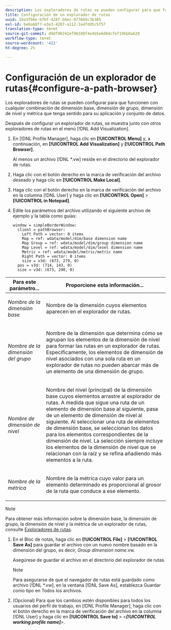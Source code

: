 ```yaml
---
description: Los exploradores de rutas se pueden configurar para que funcionen con cualquier combinación de dimensión base, dimensión de grupo, dimensión de nivel y métrica que tenga sentido para su aplicación y conjunto de datos.
title: Configuración de un explorador de rutas
uuid: 1ba3fb6e-b76f-428f-b6ec-077669c3b305
exl-id: be6a68f7-e3e3-4207-a112-3a4fdd5c5f57
translation-type: tm+mt
source-git-commit: d9df90242ef96188f4e4b5e6d04cfef196b0a628
workflow-type: tm+mt
source-wordcount: '422'
ht-degree: 2%

---
```


# Configuración de un explorador de rutas{#configure-a-path-browser}

Los exploradores de rutas se pueden configurar para que funcionen con cualquier combinación de dimensión base, dimensión de grupo, dimensión de nivel y métrica que tenga sentido para su aplicación y conjunto de datos.

Después de configurar un explorador de rutas, se muestra junto con otros exploradores de rutas en el menú [!DNL Add Visualization].

1. En [!DNL Profile Manager], haga clic en **[!UICONTROL Menu]** y, a continuación, en **[!UICONTROL Add Visualization]** y **[!UICONTROL Path Browser]**.

   Al menos un archivo [!DNL *.vw] reside en el directorio del explorador de rutas.

1. Haga clic con el botón derecho en la marca de verificación del archivo deseado y haga clic en **[!UICONTROL Make Local]**.
1. Haga clic con el botón derecho en la marca de verificación del archivo en la columna [!DNL User] y haga clic en **[!UICONTROL Open]** > **[!UICONTROL in Notepad]**.
1. Edite los parámetros del archivo utilizando el siguiente archivo de ejemplo y la tabla como guías:

   ```
   window = simpleBorderWindow: 
     client = pathBrowser: 
       Left Path = vector: 0 items
       Map = ref: wdata/model/dim/base dimension name
       Map Group = ref: wdata/model/dim/group dimension name
       Map Level = ref: wdata/model/dim/level dimension name
       Metric = ref: wdata/model/metric/metric name
       Right Path = vector: 0 items
       size = v3d: (673, 279, 0)
     pos = v3d: (714, 143, 0)
     size = v3d: (673, 298, 0)
   ```

<table id="table_1DCCB4B24B554B72A781B304B5EB155E"> 
 <thead> 
  <tr> 
   <th colname="col1" class="entry"> Para este parámetro... </th> 
   <th colname="col2" class="entry"> Proporcione esta información... </th> 
  </tr> 
 </thead>
 <tbody> 
  <tr> 
   <td colname="col1"> <p><i>Nombre de la dimensión base</i> </p> </td> 
   <td colname="col2"> <p>Nombre de la dimensión cuyos elementos aparecen en el explorador de rutas. </p> </td> 
  </tr> 
  <tr> 
   <td colname="col1"> <p><i>Nombre de la dimensión del grupo</i> </p> </td> 
   <td colname="col2"> <p>Nombre de la dimensión que determina cómo se agrupan los elementos de la dimensión de nivel para formar las rutas en un explorador de rutas. Específicamente, los elementos de dimensión de nivel asociados con una sola ruta en un explorador de rutas no pueden abarcar más de un elemento de una dimensión de grupo. </p> </td> 
  </tr> 
  <tr> 
   <td colname="col1"> <p><i>Nombre de dimensión de nivel</i> </p> </td> 
   <td colname="col2"> <p>Nombre del nivel (principal) de la dimensión base cuyos elementos arrastre al explorador de rutas. A medida que sigue una ruta de un elemento de dimensión base al siguiente, pasa de un elemento de dimensión de nivel al siguiente. Al seleccionar una ruta de elementos de dimensión base, se seleccionan los datos para los elementos correspondientes de la dimensión de nivel. La selección siempre incluye los elementos de la dimensión de nivel que se relacionan con la raíz y se refina añadiendo más elementos a la ruta. </p> </td> 
  </tr> 
  <tr> 
   <td colname="col1"> <p><i>Nombre de la métrica</i> </p> </td> 
   <td colname="col2"> <p>Nombre de la métrica cuyo valor para un elemento determinado es proporcional al grosor de la ruta que conduce a ese elemento. </p> </td> 
  </tr> 
 </tbody> 
</table>

>[!NOTE]
>
>Para obtener más información sobre la dimensión base, la dimensión de grupo, la dimensión de nivel y la métrica de un explorador de rutas, consulte [Exploradores de rutas](../../../home/c-get-started/c-analysis-vis/c-path-browsers/c-path-browsers.md#concept-f2e9fdafed6e49c2bd111ab425cd6e2b).

1. En el Bloc de notas, haga clic en **[!UICONTROL File]** > **[!UICONTROL Save As]** para guardar el archivo con un nuevo nombre basado en la dimensión del grupo, es decir, *Group dimension name*.vw.

   Asegúrese de guardar el archivo en el directorio del explorador de rutas.

   >[!NOTE]
   >
   >Para asegurarse de que el navegador de rutas está guardado como archivo [!DNL *.vw], en la ventana [!DNL Save As], establezca Guardar como tipo en Todos los archivos.

1. (Opcional) Para que los cambios estén disponibles para todos los usuarios del perfil de trabajo, en [!DNL Profile Manager], haga clic con el botón derecho en la marca de verificación del archivo en la columna [!DNL User] y haga clic en **[!UICONTROL Save to]** > *&lt;**[!UICONTROL working profile name]**>*.
